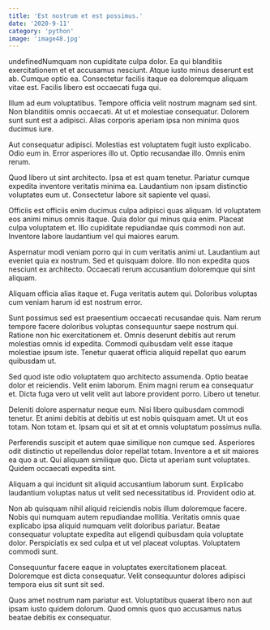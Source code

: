 ```yaml
---
title: 'Est nostrum et est possimus.'
date: '2020-9-11'
category: 'python'
image: 'image48.jpg'
---
```


undefinedNumquam non cupiditate culpa dolor. Ea qui blanditiis exercitationem et et accusamus nesciunt. Atque iusto minus deserunt est ab. Cumque optio ea. Consectetur facilis itaque ea doloremque aliquam vitae est. Facilis libero est occaecati fuga qui.
 Illum ad eum voluptatibus. Tempore officia velit nostrum magnam sed sint. Non blanditiis omnis occaecati. At ut et molestiae consequatur. Dolorem sunt sunt est a adipisci. Alias corporis aperiam ipsa non minima quos ducimus iure.
 Aut consequatur adipisci. Molestias est voluptatem fugit iusto explicabo. Odio eum in. Error asperiores illo ut. Optio recusandae illo. Omnis enim rerum.

Quod libero ut sint architecto. Ipsa et est quam tenetur. Pariatur cumque expedita inventore veritatis minima ea. Laudantium non ipsam distinctio voluptates eum ut. Consectetur labore sit sapiente vel quasi.
 Officiis est officiis enim ducimus culpa adipisci quas aliquam. Id voluptatem eos animi minus omnis itaque. Quia dolor qui minus quia enim. Placeat culpa voluptatem et. Illo cupiditate repudiandae quis commodi non aut. Inventore labore laudantium vel qui maiores earum.
 Aspernatur modi veniam porro qui in cum veritatis animi ut. Laudantium aut eveniet quia ex nostrum. Sed et quisquam dolore. Illo non expedita quos nesciunt ex architecto. Occaecati rerum accusantium doloremque qui sint aliquam.

Aliquam officia alias itaque et. Fuga veritatis autem qui. Doloribus voluptas cum veniam harum id est nostrum error.
 Sunt possimus sed est praesentium occaecati recusandae quis. Nam rerum tempore facere doloribus voluptas consequuntur saepe nostrum qui. Ratione non hic exercitationem et. Omnis deserunt debitis aut rerum molestias omnis id expedita. Commodi quibusdam velit esse itaque molestiae ipsum iste. Tenetur quaerat officia aliquid repellat quo earum quibusdam ut.
 Sed quod iste odio voluptatem quo architecto assumenda. Optio beatae dolor et reiciendis. Velit enim laborum. Enim magni rerum ea consequatur et. Dicta fuga vero ut velit velit aut labore provident porro. Libero ut tenetur.

Deleniti dolore aspernatur neque eum. Nisi libero quibusdam commodi tenetur. Et animi debitis at debitis ut est nobis quisquam amet. Ut ut eos totam. Non totam et. Ipsam qui et sit at et omnis voluptatum possimus nulla.
 Perferendis suscipit et autem quae similique non cumque sed. Asperiores odit distinctio ut repellendus dolor repellat totam. Inventore a et sit maiores ea quo a ut. Qui aliquam similique quo. Dicta ut aperiam sunt voluptates. Quidem occaecati expedita sint.
 Aliquam a qui incidunt sit aliquid accusantium laborum sunt. Explicabo laudantium voluptas natus ut velit sed necessitatibus id. Provident odio at.

Non ab quisquam nihil aliquid reiciendis nobis illum doloremque facere. Nobis qui numquam autem repudiandae mollitia. Veritatis omnis quae explicabo ipsa aliquid numquam velit doloribus pariatur. Beatae consequatur voluptate expedita aut eligendi quibusdam quia voluptate dolor. Perspiciatis ex sed culpa et ut vel placeat voluptas. Voluptatem commodi sunt.
 Consequuntur facere eaque in voluptates exercitationem placeat. Doloremque est dicta consequatur. Velit consequuntur dolores adipisci tempora eius sit sunt sit sed.
 Quos amet nostrum nam pariatur est. Voluptatibus quaerat libero non aut ipsam iusto quidem dolorum. Quod omnis quos quo accusamus natus beatae debitis ex consequatur.


